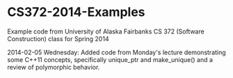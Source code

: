 CS372-2014-Examples
===================

Example code from University of Alaska Fairbanks CS 372 (Software Construction) class for Spring 2014

2014-02-05 Wednesday: Added code from Monday's lecture demonstrating some C++11 concepts, specifically unique_ptr and make_unique() and a review of polymorphic behavior.
